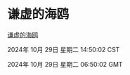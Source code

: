 # 谦虚的海鸥
[谦虚的海鸥](http://219.139.197.74:56308/qxdho/course/base/hotlink/index.php)

2024年 10月 29日 星期二 14:50:02 CST

2024年 10月 29日 星期二 06:50:02 GMT
